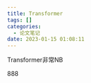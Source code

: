 ```yaml
---
title: Transformer
tags: []
categories:
  - 论文笔记
date: 2023-01-15 01:08:11
---
```

Transformer非常NB


888